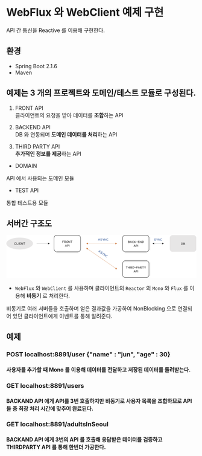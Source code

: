 # WebFlux 와 WebClient 예제 구현
 
API 간 통신을 Reactive 를 이용해 구현한다.<br>

## 환경
- Spring Boot 2.1.6
- Maven

## 예제는 3 개의 프로젝트와 도메인/테스트 모듈로 구성된다.
1. FRONT API<br>
클라이언트의 요청을 받아 데이터를 **조합**하는 API

2. BACKEND API<br>
DB 와 연동되며 **도메인 데이터를 처리**하는 API

3. THIRD PARTY API<br>
**추가적인 정보를 제공**하는 API

- DOMAIN

API 에서 사용되는 도메인 모듈

- TEST API

통합 테스트용 모듈

## 서버간 구조도

![API 서버 간 통신](/resource/image/api-flow.png)

- `WebFlux` 와 `WebClient` 를 사용하며 클라이언트의  `Reactor` 의 `Mono` 와 `Flux` 를 이용해 **비동기** 로 처리한다.

비동기로 여러 서버들을 호출하며 얻은 결과값을 가공하여 NonBlocking 으로 연결되어 있던 클라이언트에게 이벤트를 통해 알려준다.

## 예제

### POST localhost:8891/user {"name" : "jun", "age" : 30}
#### 사용자를 추가할 때 Mono 를 이용해 데이터를 전달하고 저장된 데이터를 돌려받는다.

### GET localhost:8891/users
#### BACKAND API 에게 API를 3번 호출하지만 비동기로 사용자 목록을 조합하므로 API 들 중 최장 처리 시간에 맞추어 완료된다.

### GET localhost:8891/adultsInSeoul
#### BACKAND API 에게 3번의 API 를 호출해 응답받은 데이터를 검증하고 THIRDPARTY API 를 통해 한번더 가공한다.
